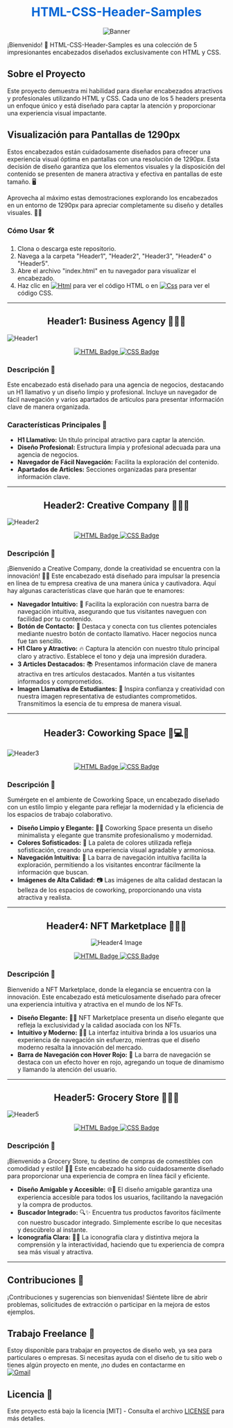 <h1 align="center" style="color: #0366d6;">
  HTML-CSS-Header-Samples
</h1>

<p align="center">
  <img src="banner.png" alt="Banner">
</p>


¡Bienvenido! 🚀 HTML-CSS-Header-Samples es una colección de 5 impresionantes encabezados diseñados exclusivamente con HTML y CSS.

## Sobre el Proyecto

Este proyecto demuestra mi habilidad para diseñar encabezados atractivos y profesionales utilizando HTML y CSS. Cada uno de los 5 headers presenta un enfoque único y está diseñado para captar la atención y proporcionar una experiencia visual impactante.

## Visualización para Pantallas de 1290px

Estos encabezados están cuidadosamente diseñados para ofrecer una experiencia visual óptima en pantallas con una resolución de 1290px. Esta decisión de diseño garantiza que los elementos visuales y la disposición del contenido se presenten de manera atractiva y efectiva en pantallas de este tamaño. 🖥️

Aprovecha al máximo estas demostraciones explorando los encabezados en un entorno de 1290px para apreciar completamente su diseño y detalles visuales. 🌈✨

### Cómo Usar 🛠️

1. Clona o descarga este repositorio.
2. Navega a la carpeta "Header1", "Header2", "Header3", "Header4" o "Header5".
3. Abre el archivo "index.html" en tu navegador para visualizar el encabezado.
4. Haz clic en [![Html](https://img.shields.io/badge/HTML-white?style=for-the-badge&logo=html5&logoColor=white&labelColor=black&color=%23E34F26)]() para ver el código HTML o en [![Css](https://img.shields.io/badge/css-white?style=for-the-badge&logo=css3&logoColor=white&labelColor=black&color=blue)]() para ver el código CSS.

---
<h2 align="center">
  Header1: Business Agency 🏢💼✨
</h2>

![Header1](Header1/img/Business_Agency.png)

<p align="center">
  <a href="Header1/index.html">
    <img src="https://img.shields.io/badge/HTML-white?style=for-the-badge&logo=html5&logoColor=white&labelColor=black&color=%23E34F26" alt="HTML Badge">
  </a>
  <a href="Header1/style.css">
    <img src="https://img.shields.io/badge/css-white?style=for-the-badge&logo=css3&logoColor=white&labelColor=black&color=blue" alt="CSS Badge">
  </a>
</p>

### Descripción 📝

Este encabezado está diseñado para una agencia de negocios, destacando un H1 llamativo y un diseño limpio y profesional. Incluye un navegador de fácil navegación y varios apartados de artículos para presentar información clave de manera organizada.

### Características Principales 🌟

- **H1 Llamativo:** Un título principal atractivo para captar la atención.
- **Diseño Profesional:** Estructura limpia y profesional adecuada para una agencia de negocios.
- **Navegador de Fácil Navegación:** Facilita la exploración del contenido.
- **Apartados de Articles:** Secciones organizadas para presentar información clave.

---

<h2 align="center">
  Header2: Creative Company 🎨💡🚀
</h2>


![Header2](Header2/img/Creative_Company.png)

<p align="center">
  <a href="Header2/index.html">
    <img src="https://img.shields.io/badge/HTML-white?style=for-the-badge&logo=html5&logoColor=white&labelColor=black&color=%23E34F26" alt="HTML Badge">
  </a>
  <a href="Header2/style.css">
    <img src="https://img.shields.io/badge/css-white?style=for-the-badge&logo=css3&logoColor=white&labelColor=black&color=blue" alt="CSS Badge">
  </a>
</p>


### Descripción 📝

¡Bienvenido a Creative Company, donde la creatividad se encuentra con la innovación! 🎨✨ Este encabezado está diseñado para impulsar la presencia en línea de tu empresa creativa de una manera única y cautivadora. Aquí hay algunas características clave que harán que te enamores:

- **Navegador Intuitivo:** 🚀 Facilita la exploración con nuestra barra de navegación intuitiva, asegurando que tus visitantes naveguen con facilidad por tu contenido.
- **Botón de Contacto:** 💬 Destaca y conecta con tus clientes potenciales mediante nuestro botón de contacto llamativo. Hacer negocios nunca fue tan sencillo.
- **H1 Claro y Atractivo:** 🔥 Captura la atención con nuestro título principal claro y atractivo. Establece el tono y deja una impresión duradera.
- **3 Articles Destacados:** 📚 Presentamos información clave de manera atractiva en tres artículos destacados. Mantén a tus visitantes informados y comprometidos.
- **Imagen Llamativa de Estudiantes:** 🌟 Inspira confianza y creatividad con nuestra imagen representativa de estudiantes comprometidos. Transmitimos la esencia de tu empresa de manera visual.

---

<h2 align="center">
  Header3: Coworking Space 🏢💻✨
</h2>


![Header3](Header3/img/Coworking_Space.png)

<p align="center">
  <a href="Header3/index.html">
    <img src="https://img.shields.io/badge/HTML-white?style=for-the-badge&logo=html5&logoColor=white&labelColor=black&color=%23E34F26" alt="HTML Badge">
  </a>
  <a href="Header3/style.css">
    <img src="https://img.shields.io/badge/css-white?style=for-the-badge&logo=css3&logoColor=white&labelColor=black&color=blue" alt="CSS Badge">
  </a>
</p>


### Descripción 📝

Sumérgete en el ambiente de Coworking Space, un encabezado diseñado con un estilo limpio y elegante para reflejar la modernidad y la eficiencia de los espacios de trabajo colaborativo.

- **Diseño Limpio y Elegante:** 💼✨ Coworking Space presenta un diseño minimalista y elegante que transmite profesionalismo y modernidad.
- **Colores Sofisticados:** 🎨 La paleta de colores utilizada refleja sofisticación, creando una experiencia visual agradable y armoniosa.
- **Navegación Intuitiva:** 🚀 La barra de navegación intuitiva facilita la exploración, permitiendo a los visitantes encontrar fácilmente la información que buscan.
- **Imágenes de Alta Calidad:** 📷 Las imágenes de alta calidad destacan la belleza de los espacios de coworking, proporcionando una vista atractiva y realista.

---

<h2 align="center">
  Header4: NFT Marketplace 💎🚀🎨
</h2>


<p align="center">
  <img src="Header4/img/NFT_Marketplace.png" alt="Header4 Image">
</p>


<p align="center">
  <a href="Header4/index.html">
    <img src="https://img.shields.io/badge/HTML-white?style=for-the-badge&logo=html5&logoColor=white&labelColor=black&color=%23E34F26" alt="HTML Badge">
  </a>
  <a href="Header4/style.css">
    <img src="https://img.shields.io/badge/css-white?style=for-the-badge&logo=css3&logoColor=white&labelColor=black&color=blue" alt="CSS Badge">
  </a>
</p>


### Descripción 📝

Bienvenido a NFT Marketplace, donde la elegancia se encuentra con la innovación. Este encabezado está meticulosamente diseñado para ofrecer una experiencia intuitiva y atractiva en el mundo de los NFTs.

- **Diseño Elegante:** 💎✨ NFT Marketplace presenta un diseño elegante que refleja la exclusividad y la calidad asociada con los NFTs.
- **Intuitivo y Moderno:** 🚀💡 La interfaz intuitiva brinda a los usuarios una experiencia de navegación sin esfuerzo, mientras que el diseño moderno resalta la innovación del mercado.
- **Barra de Navegación con Hover Rojo:** 🚨 La barra de navegación se destaca con un efecto hover en rojo, agregando un toque de dinamismo y llamando la atención del usuario.

---

<h2 align="center">
  Header5: Grocery Store 🛒🍏🍓
</h2>


![Header5](Header5/img/Grocery_Store.png) 

<p align="center">
  <a href="Header5/index.html">
    <img src="https://img.shields.io/badge/HTML-white?style=for-the-badge&logo=html5&logoColor=white&labelColor=black&color=%23E34F26" alt="HTML Badge">
  </a>
  <a href="Header5/style.css">
    <img src="https://img.shields.io/badge/css-white?style=for-the-badge&logo=css3&logoColor=white&labelColor=black&color=blue" alt="CSS Badge">
  </a>
</p>


### Descripción 📝

¡Bienvenido a Grocery Store, tu destino de compras de comestibles con comodidad y estilo! 🛒🍏 Este encabezado ha sido cuidadosamente diseñado para proporcionar una experiencia de compra en línea fácil y eficiente.

- **Diseño Amigable y Accesible:** 🌐💙 El diseño amigable garantiza una experiencia accesible para todos los usuarios, facilitando la navegación y la compra de productos.
- **Buscador Integrado:** 🔍✨ Encuentra tus productos favoritos fácilmente con nuestro buscador integrado. Simplemente escribe lo que necesitas y descúbrelo al instante.
- **Iconografía Clara:** 🌈💡 La iconografía clara y distintiva mejora la comprensión y la interactividad, haciendo que tu experiencia de compra sea más visual y atractiva.

---

## Contribuciones 🤝

¡Contribuciones y sugerencias son bienvenidas! Siéntete libre de abrir problemas, solicitudes de extracción o participar en la mejora de estos ejemplos.

## Trabajo Freelance 💼

Estoy disponible para trabajar en proyectos de diseño web, ya sea para particulares o empresas. Si necesitas ayuda con el diseño de tu sitio web o tienes algún proyecto en mente, ¡no dudes en contactarme en 
<br>
[![Gmail](https://img.shields.io/badge/Email%20personal-white?style=for-the-badge&logo=gmail&logoColor=white&label=ferrancolllopez%40gmail.com&labelColor=black&color=%23EA4335)](ferrancolllopez@gmail.com)


## Licencia 📜

Este proyecto está bajo la licencia [MIT] - Consulta el archivo [LICENSE](LICENSE) para más detalles.
